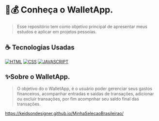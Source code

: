 # 📱💰 Conheça o WalletApp.

> Esse repositório tem como objetivo principal de apresentar meus estudos e aplicar em projetos pessoias.

## ☕ Tecnologias Usadas

[![HTML](https://img.shields.io/badge/html%20-%23323330.svg?&style=for-the-badge&logo=html&logoColor=black&color=FF8000)](#)
[![CSS](https://img.shields.io/badge/css%20-%23323330.svg?&style=for-the-badge&logo=css&logoColor=black&color=2E64FE)](#)
[![JAVASCRIPT](https://img.shields.io/badge/javascript%20-%23323330.svg?&style=for-the-badge&logo=css&logoColor=black&color=FFFF00)](#)


## ✨Sobre o WalletApp.
> O objetivo do o WalletApp, é o usuário poder gerenciar seus gastos financeiros,
acompanhar entradas e saidas de transações, adicionar ou excluir transações,
por fim acompnhar seu saldo final das transações.

https://keidsondesigner.github.io/MinhaSelecaoBrasileirao/
